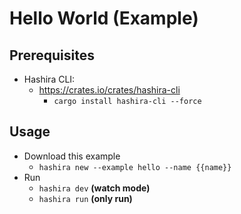 # Hello World (Example)

## Prerequisites

- Hashira CLI:
  - <https://crates.io/crates/hashira-cli>
    - `cargo install hashira-cli --force`

## Usage

- Download this example
  - `hashira new --example hello --name {{name}}`
- Run
  - `hashira dev` **(watch mode)**
  - `hashira run` **(only run)**
